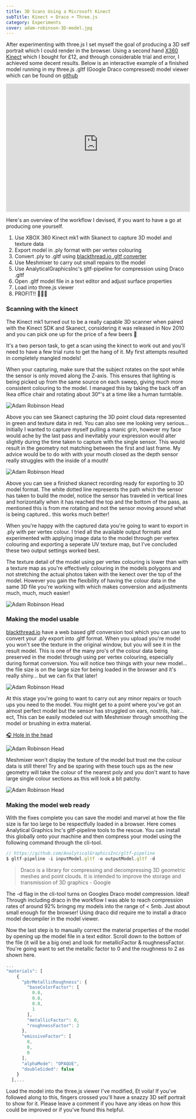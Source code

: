 ```yaml
---
title: 3D Scans Using a Microsoft Kinect
subTitle: Kinect ➡️ Draco ➡️ Three.js
category: Experiments
cover: adam-robinson-3D-model.jpg
---
```


After experimenting with three.js I set myself the goal of producing a 3D self portrait which I could render in the browser. Using a second hand [X360 Kinect](https://uk.webuy.com/product-detail?id=s360kinsoxb&categoryName=xbox-360-accessories&superCatName=gaming&title=x360-official-kinect-with-psu-%28no-game%29) which I bought for £12, and through considerable trial and error, I achieved some decent results. Below is an interactive example of a finished model running in my three.js .gltf (Google Draco compressed) model viewer which can be found on [github](https://github.com/adamistheanswer/gltfLoader)

<iframe id="adam-face-3d" width="100%" height="350" scrolling="no" frameborder="no" src="https://confident-snyder-a05c9e.netlify.com/"></iframe>

Here's an overview of the workflow I devised, if you want to have a go at producing one yourself. 

1. Use XBOX 360 Kinect mk1 with Skanect to capture 3D model and texture data
2. Export model in .ply format with per vertex colouring
3. Convert .ply to .gltf using [blackthread.io .gltf converter](https://blackthread.io/gltf-converter/)
4. Use Meshmixer to carry out small repairs to the model
5. Use AnalyticalGraphicsInc's gltf-pipeline for compression using Draco .gltf
6. Open .gltf model file in a text editor and adjust surface properties
7. Load into three.js viewer
8. PROFIT!! 💸💸💸


### Scanning with the kinect

The Kinect mk1 turned out to be a really capable 3D scanner when paired with the Kinect SDK and Skanect, considering it was released in Nov 2010 and you can pick one up for the price of a few beers 🍺  

It's a two person task, to get a scan using the kinect to work out and you'll need to have a few trial runs to get the hang of it. My first attempts resulted in completely mangled models! 

When your capturing, make sure that the subject rotates on the spot while the sensor is only moved along the Z-axis. This ensures that lighting is being picked up from the same source on each sweep, giving much more consistent colouring to the model. I managed this by taking the back off an Ikea office chair and rotating about 30°'s at a time like a human turntable.

![Adam Robinson Head](./gltf-kineck-three-js6.png)

Above you can see Skanect capturing the 3D point cloud data represented in green and texture data in red. You can also see me looking very serious... Initially I wanted to capture myself pulling a manic grin, however my face would ache by the last pass and inevitably your expression would alter slightly during the time taken to capture with the single sensor. This would result in the geometry not matching between the first and last frame. My advice would be to do with with your mouth closed as the depth sensor really struggles with the inside of a mouth!

![Adam Robinson Head](./gltf-kineck-three-js1.jpg)

Above you can see a finished skanect recording ready for exporting to 3D model format. The white dotted line represents the path which the sensor has taken to build the model, notice the sensor has traveled in vertical lines and horizontally when it has reached the top and the bottom of the pass, as mentioned this is from me rotating and not the sensor moving around what is being captured.. this works much better!

When you're happy with the captured data you're going to want to export in .ply with per vertex colour. I tried all the available output formats and experimented with applying image data to the model through per vertex colouring and exporting a seperate UV texture map, but I've concluded these two output settings worked best. 

The texture detail of the model using per vertex colouring is lower than with a texture map as you're effectively colouring in the models polygons and not stretching the actual photos taken with the kenect over the top of the model. However you gain the flexibility of having the colour data in the same 3D file you're working with which makes conversion and adjustments much, much, much easier!

![Adam Robinson Head](./gltf-kineck-three-js3.png)

### Making the model usable

[blackthread.io](https://blackthread.io/gltf-converter/) have a web based gltf conversion tool which you can use to convert your .ply export into .gltf format. When you upload you're model you won't see the texture in the original window, but you will see it in the result model. This is one of the many pro's of the colour data being preserved in the model through using per vertex colouring, especially during format conversion. You will notice two things with your new model... the file size is on the large size for being loaded in the browser and it's really shiny... but we can fix that later!

![Adam Robinson Head](./gltf-kineck-three-js2.png)

At this stage you're going to want to carry out any minor repairs or touch ups you need to the model. You might get to a point where you've got an almost perfect model but the sensor has struggled on ears, nostrils, hair... ect, This can be easily modeled out with Meshmixer through smoothing the model or brushing in extra material.

[🎧 Hole in the head](https://www.youtube.com/watch?v=VxCpfFLyBGE)

![Adam Robinson Head](./gltf-kineck-three-js5.png)

Meshmixer won't display the texture of the model but trust me the colour data is still there! Try and be sparing with these touch ups as the new geometry will take the colour of the nearest poly and you don't want to have large single colour sections as this will look a bit patchy.

![Adam Robinson Head](./gltf-kineck-three-js4.png)

### Making the model web ready

With the fixes complete you can save the model and marvel at how the file size is far too large to be respectfully loaded in a browser. Here comes Analytical Graphics Inc's gltf-pipeline tools to the rescue. You can install this globally onto your machine and then compress your model using the following command through the cli-tool.

```javascript
// https://github.com/AnalyticalGraphicsInc/gltf-pipeline
$ gltf-pipeline -i inputModel.gltf -o outputModel.gltf -d
```

>Draco is a library for compressing and decompressing 3D geometric meshes and point clouds. It is intended to improve the storage and transmission of 3D graphics - Google

The -d flag in the cli-tool turns on Googles Draco model compression. Ideal! Through including draco in the workflow I was able to reach compression rates of around 92% bringng my models into the range of < 5mb. Just about small enough for the browser! Using draco did require me to install a draco model decompiler in the model viewer.

Now the last step is to manually correct the material properties of the model by opening up the model file in a text editor. Scroll down to the bottom of the file (it will be a big one) and look for metallicFactor & roughnessFactor. You're going want to set the metallic factor to 0 and the roughness to 2 as shown here.


```javascript
...
"materials": [
    {
      "pbrMetallicRoughness": {
        "baseColorFactor": [
          0.8,
          0.8,
          0.8,
          1
        ],
        "metallicFactor": 0,
        "roughnessFactor": 2
      },
      "emissiveFactor": [
        0,
        0,
        0
      ],
      "alphaMode": "OPAQUE",
      "doubleSided": false
    }
  ],...
```

Load the model into the three.js viewer I've modified, Et voila! If you've followed along to this, fingers crossed you'll have a snazzy 3D self portrait to show for it. Please leave a comment if you have any ideas on how this could be improved or if you've found this helpful.
